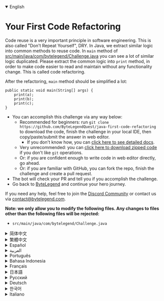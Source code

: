 <details open='true'>
<summary>English</summary>

# Your First Code Refactoring

Code reuse is a very important principle in software engineering. This is also called "Don't Repeat Yourself", DRY.
In Java, we extract similar logic into common methods to reuse code.
In `main` method of [src/main/java/com/bytelegend/Challenge.java](https://github.com/ByteLegendQuest/java-first-code-refactoring/blob/main/src/main/java/com/bytelegend/Challenge.java) you can see a lot of similar logic duplicated.
Please extract the common logic into `print` method, in order to make code easier to read and maintain
without any functionality change. This is called code refactoring.

After the refactoring, `main` method should be simplified a lot:

```
public static void main(String[] args) {
    print(a);
    print(b);
    print(c);
}
```

- You can accomplish this challenge via any way below:
  - Recommended for beginners: run `git clone https://github.com/ByteLegendQuest/java-first-code-refactoring` to download the code,
    finish the challenge in your local IDE, then copy/paste/submit the answer in web editor.
    - If you don't know how, you can [click here to see detailed docs](https://github.com/ByteLegendQuest/java-first-code-refactoring/blob/main/docs/en/clone-and-import.md).
  - Very unrecommended: you can [click here to download zipped code](https://codeload.github.com/ByteLegendQuest/java-first-code-refactoring/zip/refs/heads/main) if you don't like `git` operations.
  - Or: if you are confident enough to write code in web editor directly, go ahead.
  - Or: if you are familiar with GitHub, you can fork the repo, finish the challenge and create a pull request.
- The bot will check your PR and tell you if you accomplish the challenge.
- Go back to [ByteLegend](https://bytelegend.com) and continue your hero journey.

If you need any help, feel free to join the [Discord Community](https://discord.gg/35RreUUGWt) or contact us via [contact@bytelegend.com](mailto:contact@bytelegend.com).

**Note: we only allow you to modify the following files.
Any changes to files other than the following files will be rejected:**

- `src/main/java/com/bytelegend/Challenge.java`
</details>
<details>
<summary>简体中文</summary>

# 进行第一次<ruby>代码重构<rt>Code Refactoring</rt></ruby>

软件工程的一个重要原则是复用代码，不要反复编写重复的代码，即<ruby>不要重复你自己<rt>Don't Repeat Yourself</rt></ruby>，简称DRY。
在Java中，我们通过将重复的逻辑抽取成公用方法来实现代码的复用。
在[src/main/java/com/bytelegend/Challenge.java](https://github.com/ByteLegendQuest/java-first-code-refactoring/blob/main/src/main/java/com/bytelegend/Challenge.java)中的`main`方法中，你可以看到相似的逻辑被重复了许多次。
请尝试将公用逻辑抽取到`print`方法中，以实现功能完全不变，但是代码变得更加简洁明了、容易阅读和维护。
这被称为<ruby>代码重构<rt>Code Refactoring</rt></ruby>。

在重构之后，`main`方法应该被极大地简化为：

```
public static void main(String[] args) {
    print(a);
    print(b);
    print(c);
}
```

- 你可以使用以下任意一种方法完成挑战：
  - 初学者推荐：运行`git clone https://git.bytelegend.com/ByteLegendQuest/java-first-code-refactoring`将代码下载到本地，在本地使用IDE调试完成后复制到网页编辑器里提交。
    - 如果你不知道怎么做，可以点击[这里查看详细文档](https://github.com/ByteLegendQuest/java-first-code-refactoring/blob/main/docs/zh_hans/clone-and-import.md)。
  - 非常不推荐：如果你实在不喜欢`git`命令行操作，你可以[点击这里直接下载打包好的代码](https://ghcodeload.bytelegend.com/ByteLegendQuest/java-first-code-refactoring/zip/refs/heads/main)。
  - 或者：如果你非常自信不需要下载代码到本地调试，可以使用网页编辑器直接提交。
  - 或者：如果你对GitHub非常熟悉，你可以fork仓库、完成挑战后，创建一个Pull Request。
- 机器人将会检查你的答案，告诉你你是否通过了挑战。
- 回到[字节传说](https://bytelegend.com)，然后继续你的英雄旅程。

如果你需要任何帮助，欢迎加入官方玩家QQ群（在[首页](https://bytelegend.com)右下角的`联系 & 关于`菜单里可以找到入群方式）或者[Discord社区](https://discord.gg/35RreUUGWt)，或email至[contact@bytelegend.com](mailto:contact@bytelegend.com)。

**注意：我们只允许您修改以下文件，任何对其他文件的修改都会被拒绝：**

- `src/main/java/com/bytelegend/Challenge.java`
</details>
<details>
<summary>繁體中文</summary>

<h1>你的第一次代碼重構</h1><p>代碼重用是軟件工程中一個非常重要的原則。這也稱為“不要重複自己”，DRY。在 Java 中，我們將類似的邏輯提取到常用方法中以重用代碼。在<a href="https://github.com/ByteLegendQuest/java-first-code-refactoring/blob/main/src/main/java/com/bytelegend/Challenge.java" target="_blank">src/main/java/com/bytelegend/Challenge.java</a>的<code class="notranslate">main</code>方法中，您可以看到很多類似的邏輯重複。請將通用邏輯提取到<code class="notranslate">print</code>方法中，以使代碼更易於閱讀和維護，而無需更改任何功能。這稱為代碼重構。</p><p>重構之後， <code class="notranslate">main</code>方法應該被簡化了很多：</p><pre class="notranslate"><code class="notranslate">public static void main(String[] args) {
    print(a);
    print(b);
    print(c);
}
</code></pre><ul><li>您可以通過以下任何方式完成此挑戰：<ul><li>建議初學者：運行<code class="notranslate">git clone https://github.com/ByteLegendQuest/java-first-code-refactoring</code>下載代碼，在本地 IDE 中完成挑戰，然後在 Web 編輯器中復制/粘貼/提交答案。<ul><li>如果您不知道如何操作，可以<a href="https://github.com/ByteLegendQuest/java-first-code-refactoring/blob/main/docs/en/clone-and-import.md" target="_blank">單擊此處查看詳細文檔</a>。</li></ul></li><li>非常不推薦：如果你不喜歡<code class="notranslate">git</code>操作，可以<a href="https://codeload.github.com/ByteLegendQuest/java-first-code-refactoring/zip/refs/heads/main" target="_blank">點擊這裡下載壓縮代碼</a>。</li><li>或者：如果您有足夠的信心直接在 Web 編輯器中編寫代碼，請繼續。</li><li>或者：如果您熟悉 GitHub，您可以分叉存儲庫，完成挑戰並創建拉取請求。</li></ul></li><li>機器人會檢查你的 PR 並告訴你是否完成了挑戰。</li><li>回到<a href="https://bytelegend.com" target="_blank">ByteLegend</a>繼續你的英雄之旅。</li></ul><p>如果您需要任何幫助，請隨時加入<a href="https://discord.gg/35RreUUGWt" target="_blank">Discord 社區</a>或通過<a href="mailto:contact@bytelegend.com" target="_blank">contact@bytelegend.com</a>聯繫我們。</p><p><strong>注意：我們只允許您修改以下文件。對以下文件以外的文件的任何更改都將被拒絕：</strong></p><ul><li> <code class="notranslate">src/main/java/com/bytelegend/Challenge.java</code></li></ul></details>
<details>
<summary>Español</summary>

<h1>Tu primera refactorización de código</h1><p> La reutilización de código es un principio muy importante en la ingeniería de software. Esto también se llama &quot;No te repitas&quot;, SECO. En Java, extraemos una lógica similar en métodos comunes para reutilizar el código. En el método <code class="notranslate">main</code> de <a href="https://github.com/ByteLegendQuest/java-first-code-refactoring/blob/main/src/main/java/com/bytelegend/Challenge.java" target="_blank">src/main/java/com/bytelegend/Challenge.java</a> , puede ver una gran cantidad de lógica similar duplicada. Extraiga la lógica común en el método de <code class="notranslate">print</code> para que el código sea más fácil de leer y mantener sin ningún cambio de funcionalidad. Esto se llama refactorización de código.</p><p> Después de la refactorización, el método <code class="notranslate">main</code> debe simplificarse mucho:</p><pre class="notranslate"><code class="notranslate">public static void main(String[] args) {
    print(a);
    print(b);
    print(c);
}
</code></pre><ul><li>Puede lograr este desafío de cualquier manera a continuación:<ul><li> Recomendado para principiantes: ejecute <code class="notranslate">git clone https://github.com/ByteLegendQuest/java-first-code-refactoring</code> para descargar el código, finalice el desafío en su IDE local, luego copie/pegue/envíe la respuesta en el editor web.<ul><li> Si no sabe cómo hacerlo, puede <a href="https://github.com/ByteLegendQuest/java-first-code-refactoring/blob/main/docs/en/clone-and-import.md" target="_blank">hacer clic aquí para ver los documentos detallados</a> .</li></ul></li><li> Muy poco recomendado: puede <a href="https://codeload.github.com/ByteLegendQuest/java-first-code-refactoring/zip/refs/heads/main" target="_blank">hacer clic aquí para descargar el código comprimido</a> si no le gustan las operaciones de <code class="notranslate">git</code> .</li><li> O: si tiene la confianza suficiente para escribir código en el editor web directamente, adelante.</li><li> O: si está familiarizado con GitHub, puede bifurcar el repositorio, finalizar el desafío y crear una solicitud de incorporación de cambios.</li></ul></li><li> El bot verificará tu PR y te dirá si logras el desafío.</li><li> Regrese a <a href="https://bytelegend.com" target="_blank">ByteLegend</a> y continúe su viaje de héroe.</li></ul><p> Si necesita ayuda, no dude en unirse a la <a href="https://discord.gg/35RreUUGWt" target="_blank">comunidad de Discord</a> o contáctenos a través de <a href="mailto:contact@bytelegend.com" target="_blank">contact@bytelegend.com</a> .</p><p> <strong>Nota: solo le permitimos modificar los siguientes archivos. Cualquier cambio en los archivos que no sean los siguientes archivos será rechazado:</strong></p><ul><li> <code class="notranslate">src/main/java/com/bytelegend/Challenge.java</code></li></ul></details>
<details>
<summary>العربية</summary>

<h1 style=";text-align:right;direction:rtl">أول إعادة بيع ديون كود الخاص بك</h1><p style=";text-align:right;direction:rtl"> إعادة استخدام الكود هو مبدأ مهم للغاية في هندسة البرمجيات. يسمى هذا أيضًا &quot;لا تكرر نفسك&quot; ، جاف. في Java ، نستخرج منطقًا مشابهًا إلى طرق شائعة لإعادة استخدام الكود. في الطريقة <code class="notranslate">main</code> لـ <a href="https://github.com/ByteLegendQuest/java-first-code-refactoring/blob/main/src/main/java/com/bytelegend/Challenge.java" target="_blank">src / main / java / com / bytelegend / Challenge.java</a> ، يمكنك رؤية الكثير من المنطق المماثل المكرر. يرجى استخراج المنطق المشترك في طريقة <code class="notranslate">print</code> ، من أجل تسهيل قراءة التعليمات البرمجية والحفاظ عليها دون أي تغيير في الوظيفة. وهذا ما يسمى بإعادة هيكلة الكود.</p><p style=";text-align:right;direction:rtl"> بعد إعادة الهيكلة ، يجب تبسيط الطريقة <code class="notranslate">main</code> كثيرًا:</p><pre class="notranslate" style=";text-align:right;direction:rtl"> <code class="notranslate">public static void main(String[] args) {
    print(a);
    print(b);
    print(c);
}
</code></pre><ul style=";text-align:right;direction:rtl"><li style=";text-align:right;direction:rtl">يمكنك إنجاز هذا التحدي بأي طريقة أدناه:<ul style=";text-align:right;direction:rtl"><li style=";text-align:right;direction:rtl"> موصى به للمبتدئين: قم بتشغيل <code class="notranslate">git clone https://github.com/ByteLegendQuest/java-first-code-refactoring</code> لتنزيل الكود ، وإنهاء التحدي في IDE المحلي الخاص بك ، ثم نسخ / لصق / إرسال الإجابة في محرر الويب.<ul style=";text-align:right;direction:rtl"><li style=";text-align:right;direction:rtl"> إذا كنت لا تعرف كيف يمكنك <a href="https://github.com/ByteLegendQuest/java-first-code-refactoring/blob/main/docs/en/clone-and-import.md" target="_blank">النقر هنا لمشاهدة المستندات التفصيلية</a> .</li></ul></li><li style=";text-align:right;direction:rtl"> غير موصى به على الإطلاق: يمكنك <a href="https://codeload.github.com/ByteLegendQuest/java-first-code-refactoring/zip/refs/heads/main" target="_blank">النقر هنا لتنزيل رمز مضغوط</a> إذا كنت لا تحب عمليات <code class="notranslate">git</code> .</li><li style=";text-align:right;direction:rtl"> أو: إذا كنت واثقًا بدرجة كافية لكتابة التعليمات البرمجية في محرر الويب مباشرةً ، فابدأ.</li><li style=";text-align:right;direction:rtl"> أو: إذا كنت معتادًا على GitHub ، فيمكنك تفرع الريبو وإنهاء التحدي وإنشاء طلب سحب.</li></ul></li><li style=";text-align:right;direction:rtl"> سيتحقق الروبوت من العلاقات العامة الخاصة بك ويخبرك إذا أنجزت التحدي.</li><li style=";text-align:right;direction:rtl"> ارجع إلى <a href="https://bytelegend.com" target="_blank">ByteLegend وتابع</a> رحلة بطلك.</li></ul><p style=";text-align:right;direction:rtl"> إذا كنت بحاجة إلى أي مساعدة ، فلا تتردد في الانضمام إلى <a href="https://discord.gg/35RreUUGWt" target="_blank">مجتمع Discord</a> أو الاتصال بنا عبر <a href="mailto:contact@bytelegend.com" target="_blank">contact@bytelegend.com</a> .</p><p style=";text-align:right;direction:rtl"> <strong>ملاحظة: نسمح لك فقط بتعديل الملفات التالية. سيتم رفض أي تغييرات يتم إجراؤها على الملفات بخلاف الملفات التالية:</strong></p><ul style=";text-align:right;direction:rtl"><li style=";text-align:right;direction:rtl"> <code class="notranslate">src/main/java/com/bytelegend/Challenge.java</code></li></ul></details>
<details>
<summary>Português</summary>

<h1>Sua primeira refatoração de código</h1><p> A reutilização de código é um princípio muito importante na engenharia de software. Isso também é chamado de &quot;Don&#39;t Repeat Yourself&quot;, DRY. Em Java, extraímos lógica semelhante em métodos comuns para reutilizar código. No método <code class="notranslate">main</code> de <a href="https://github.com/ByteLegendQuest/java-first-code-refactoring/blob/main/src/main/java/com/bytelegend/Challenge.java" target="_blank">src/main/java/com/bytelegend/Challenge.java</a> você pode ver muitas lógicas semelhantes duplicadas. Extraia a lógica comum no método de <code class="notranslate">print</code> , a fim de tornar o código mais fácil de ler e manter sem nenhuma alteração de funcionalidade. Isso é chamado de refatoração de código.</p><p> Após a refatoração, o método <code class="notranslate">main</code> deve ser bastante simplificado:</p><pre class="notranslate"><code class="notranslate">public static void main(String[] args) {
    print(a);
    print(b);
    print(c);
}
</code></pre><ul><li>Você pode realizar este desafio de qualquer maneira abaixo:<ul><li> Recomendado para iniciantes: execute <code class="notranslate">git clone https://github.com/ByteLegendQuest/java-first-code-refactoring</code> para baixar o código, termine o desafio em seu IDE local e copie/cole/envie a resposta no editor da web.<ul><li> Se você não sabe como, você pode <a href="https://github.com/ByteLegendQuest/java-first-code-refactoring/blob/main/docs/en/clone-and-import.md" target="_blank">clicar aqui para ver documentos detalhados</a> .</li></ul></li><li> Muito não recomendado: você pode <a href="https://codeload.github.com/ByteLegendQuest/java-first-code-refactoring/zip/refs/heads/main" target="_blank">clicar aqui para baixar o código zipado</a> se não gostar das operações do <code class="notranslate">git</code> .</li><li> Ou: se você estiver confiante o suficiente para escrever código diretamente no editor da web, vá em frente.</li><li> Ou: se você estiver familiarizado com o GitHub, você pode bifurcar o repositório, terminar o desafio e criar uma solicitação de pull.</li></ul></li><li> O bot verificará seu PR e informará se você cumprir o desafio.</li><li> Volte para <a href="https://bytelegend.com" target="_blank">ByteLegend</a> e continue sua jornada de herói.</li></ul><p> Se precisar de ajuda, sinta-se à vontade para se juntar à <a href="https://discord.gg/35RreUUGWt" target="_blank">Comunidade Discord</a> ou entre em contato conosco via <a href="mailto:contact@bytelegend.com" target="_blank">contact@bytelegend.com</a> .</p><p> <strong>Nota: só permitimos que você modifique os seguintes arquivos. Quaisquer alterações em arquivos que não sejam os arquivos a seguir serão rejeitadas:</strong></p><ul><li> <code class="notranslate">src/main/java/com/bytelegend/Challenge.java</code></li></ul></details>
<details>
<summary>Bahasa Indonesia</summary>

<h1>Pemfaktoran Ulang Kode Pertama Anda</h1><p> Penggunaan kembali kode adalah prinsip yang sangat penting dalam rekayasa perangkat lunak. Ini juga disebut &quot;Jangan Ulangi Sendiri&quot;, KERING. Di Java, kami mengekstrak logika serupa ke dalam metode umum untuk menggunakan kembali kode. Dalam metode <code class="notranslate">main</code> <a href="https://github.com/ByteLegendQuest/java-first-code-refactoring/blob/main/src/main/java/com/bytelegend/Challenge.java" target="_blank">src/main/Java/com/bytelegend/Challenge.java</a> Anda dapat melihat banyak logika serupa yang diduplikasi. Harap ekstrak logika umum ke dalam metode <code class="notranslate">print</code> , untuk membuat kode lebih mudah dibaca dan dipelihara tanpa perubahan fungsi apa pun. Ini disebut pemfaktoran ulang kode.</p><p> Setelah refactoring, metode <code class="notranslate">main</code> harus banyak disederhanakan:</p><pre class="notranslate"><code class="notranslate">public static void main(String[] args) {
    print(a);
    print(b);
    print(c);
}
</code></pre><ul><li>Anda dapat menyelesaikan tantangan ini melalui cara apa pun di bawah ini:<ul><li> Direkomendasikan untuk pemula: jalankan <code class="notranslate">git clone https://github.com/ByteLegendQuest/java-first-code-refactoring</code> untuk mengunduh kode, selesaikan tantangan di IDE lokal Anda, lalu salin/tempel/kirim jawabannya di editor web.<ul><li> Jika Anda tidak tahu caranya, Anda dapat <a href="https://github.com/ByteLegendQuest/java-first-code-refactoring/blob/main/docs/en/clone-and-import.md" target="_blank">mengklik di sini untuk melihat dokumen terperinci</a> .</li></ul></li><li> Sangat tidak direkomendasikan: Anda dapat <a href="https://codeload.github.com/ByteLegendQuest/java-first-code-refactoring/zip/refs/heads/main" target="_blank">mengklik di sini untuk mengunduh kode zip</a> jika Anda tidak menyukai operasi <code class="notranslate">git</code> .</li><li> Atau: jika Anda cukup percaya diri untuk menulis kode di editor web secara langsung, silakan.</li><li> Atau: jika Anda terbiasa dengan GitHub, Anda dapat melakukan fork repo, menyelesaikan tantangan, dan membuat permintaan tarik.</li></ul></li><li> Bot akan memeriksa PR Anda dan memberi tahu Anda jika Anda menyelesaikan tantangan.</li><li> Kembali ke <a href="https://bytelegend.com" target="_blank">ByteLegend</a> dan lanjutkan perjalanan pahlawan Anda.</li></ul><p> Jika Anda memerlukan bantuan, jangan ragu untuk bergabung dengan <a href="https://discord.gg/35RreUUGWt" target="_blank">Komunitas Discord</a> atau hubungi kami melalui <a href="mailto:contact@bytelegend.com" target="_blank">contact@bytelegend.com</a> .</p><p> <strong>Catatan: kami hanya mengizinkan Anda untuk mengubah file berikut. Setiap perubahan pada file selain file berikut akan ditolak:</strong></p><ul><li> <code class="notranslate">src/main/java/com/bytelegend/Challenge.java</code></li></ul></details>
<details>
<summary>Français</summary>

<h1>Votre première refactorisation de code</h1><p> La réutilisation du code est un principe très important en génie logiciel. Cela s&#39;appelle aussi &quot;Ne vous répétez pas&quot;, DRY. En Java, nous extrayons une logique similaire dans des méthodes communes pour réutiliser le code. Dans la méthode <code class="notranslate">main</code> de <a href="https://github.com/ByteLegendQuest/java-first-code-refactoring/blob/main/src/main/java/com/bytelegend/Challenge.java" target="_blank">src/main/java/com/bytelegend/Challenge.java</a> , vous pouvez voir beaucoup de logique similaire dupliquée. Veuillez extraire la logique commune dans la méthode <code class="notranslate">print</code> , afin de faciliter la lecture et la maintenance du code sans aucun changement de fonctionnalité. C&#39;est ce qu&#39;on appelle la refactorisation du code.</p><p> Après le refactoring, la méthode <code class="notranslate">main</code> devrait être beaucoup simplifiée :</p><pre class="notranslate"><code class="notranslate">public static void main(String[] args) {
    print(a);
    print(b);
    print(c);
}
</code></pre><ul><li>Vous pouvez accomplir ce défi de n&#39;importe quelle manière ci-dessous:<ul><li> Recommandé pour les débutants : exécutez <code class="notranslate">git clone https://github.com/ByteLegendQuest/java-first-code-refactoring</code> pour télécharger le code, terminez le défi dans votre IDE local, puis copiez/collez/soumettez la réponse dans l&#39;éditeur Web.<ul><li> Si vous ne savez pas comment faire, vous pouvez <a href="https://github.com/ByteLegendQuest/java-first-code-refactoring/blob/main/docs/en/clone-and-import.md" target="_blank">cliquer ici pour voir la documentation détaillée</a> .</li></ul></li><li> Très déconseillé : vous pouvez <a href="https://codeload.github.com/ByteLegendQuest/java-first-code-refactoring/zip/refs/heads/main" target="_blank">cliquer ici pour télécharger le code compressé</a> si vous n&#39;aimez pas les opérations <code class="notranslate">git</code> .</li><li> Ou : si vous êtes suffisamment confiant pour écrire du code directement dans l&#39;éditeur Web, continuez.</li><li> Ou : si vous êtes familier avec GitHub, vous pouvez bifurquer le dépôt, terminer le défi et créer une demande d&#39;extraction.</li></ul></li><li> Le bot vérifiera votre PR et vous dira si vous accomplissez le défi.</li><li> Retournez à <a href="https://bytelegend.com" target="_blank">ByteLegend</a> et continuez votre voyage de héros.</li></ul><p> Si vous avez besoin d&#39;aide, n&#39;hésitez pas à rejoindre la <a href="https://discord.gg/35RreUUGWt" target="_blank">communauté Discord</a> ou à nous contacter via <a href="mailto:contact@bytelegend.com" target="_blank">contact@bytelegend.com</a> .</p><p> <strong>Remarque : nous vous autorisons uniquement à modifier les fichiers suivants. Toute modification de fichiers autres que les fichiers suivants sera rejetée :</strong></p><ul><li> <code class="notranslate">src/main/java/com/bytelegend/Challenge.java</code></li></ul></details>
<details>
<summary>日本語</summary>

<h1>最初のコードリファクタリング</h1><p>コードの再利用は、ソフトウェアエンジニアリングにおいて非常に重要な原則です。これは「Don&#39;tRepeatYourself」、DRYとも呼ばれます。 Javaでは、同様のロジックを一般的なメソッドに抽出して、コードを再利用します。 <a href="https://github.com/ByteLegendQuest/java-first-code-refactoring/blob/main/src/main/java/com/bytelegend/Challenge.java" target="_blank">src / main / java / com / bytelegend / Challenge.java</a>の<code class="notranslate">main</code>メソッドでは、多くの同様のロジックが複製されているのを見ることができます。機能を変更せずにコードを読みやすく、保守しやすくするために、共通論理を<code class="notranslate">print</code>メソッドに抽出してください。これはコードリファクタリングと呼ばれます。</p><p>リファクタリング後、 <code class="notranslate">main</code>メソッドは大幅に簡略化する必要があります。</p><pre class="notranslate"><code class="notranslate">public static void main(String[] args) {
    print(a);
    print(b);
    print(c);
}
</code></pre><ul><li>この課題は、以下のいずれかの方法で達成できます。<ul><li>初心者に推奨： <code class="notranslate">git clone https://github.com/ByteLegendQuest/java-first-code-refactoring</code>を実行してコードをダウンロードし、ローカルIDEでチャレンジを終了してから、Webエディターで回答をコピー/貼り付け/送信します。<ul><li>方法がわからない場合は、 <a href="https://github.com/ByteLegendQuest/java-first-code-refactoring/blob/main/docs/en/clone-and-import.md" target="_blank">ここをクリックして詳細なドキュメントを参照してください</a>。</li></ul></li><li>非常に推奨されていません<code class="notranslate">git</code>操作が気に入らない場合は、 <a href="https://codeload.github.com/ByteLegendQuest/java-first-code-refactoring/zip/refs/heads/main" target="_blank">ここをクリックしてzipコードをダウンロード</a>できます。</li><li>または：Webエディターで直接コードを記述できる自信がある場合は、先に進んでください。</li><li>または：GitHubに精通している場合は、リポジトリをフォークしてチャレンジを終了し、プルリクエストを作成できます。</li></ul></li><li>ボットはPRをチェックし、チャレンジを達成したかどうかを通知します。</li><li> <a href="https://bytelegend.com" target="_blank">ByteLegend</a>に戻り、ヒーローの旅を続けてください。</li></ul><p>ヘルプが必要な場合は、 <a href="https://discord.gg/35RreUUGWt" target="_blank">Discordコミュニティ</a>に参加するか、contact <a href="mailto:contact@bytelegend.com" target="_blank">@ bytelegend.com</a>からお問い合わせください。</p><p><strong>注：変更できるのは次のファイルのみです。次のファイル以外のファイルへの変更は拒否されます。</strong></p><ul><li> <code class="notranslate">src/main/java/com/bytelegend/Challenge.java</code></li></ul></details>
<details>
<summary>Русский</summary>

<h1>Ваш первый рефакторинг кода</h1><p> Повторное использование кода — очень важный принцип разработки программного обеспечения. Это также называется «Не повторяйся», СУХОЙ. В Java мы извлекаем аналогичную логику в общие методы для повторного использования кода. В <code class="notranslate">main</code> методе <a href="https://github.com/ByteLegendQuest/java-first-code-refactoring/blob/main/src/main/java/com/bytelegend/Challenge.java" target="_blank">src/main/java/com/bytelegend/Challenge.java</a> вы можете увидеть много дублированной логики. Пожалуйста, извлеките общую логику в метод <code class="notranslate">print</code> , чтобы код было легче читать и поддерживать без каких-либо изменений функциональности. Это называется рефакторингом кода.</p><p> После рефакторинга <code class="notranslate">main</code> метод должен быть значительно упрощен:</p><pre class="notranslate"><code class="notranslate">public static void main(String[] args) {
    print(a);
    print(b);
    print(c);
}
</code></pre><ul><li>Вы можете выполнить эту задачу любым способом, указанным ниже:<ul><li> Рекомендуется для начинающих: запустите <code class="notranslate">git clone https://github.com/ByteLegendQuest/java-first-code-refactoring</code> , чтобы загрузить код, завершите задание в локальной среде IDE, затем скопируйте/вставьте/отправьте ответ в веб-редакторе.<ul><li> Если вы не знаете, как это сделать, вы можете <a href="https://github.com/ByteLegendQuest/java-first-code-refactoring/blob/main/docs/en/clone-and-import.md" target="_blank">щелкнуть здесь, чтобы просмотреть подробную документацию</a> .</li></ul></li><li> Крайне не рекомендуется: вы можете <a href="https://codeload.github.com/ByteLegendQuest/java-first-code-refactoring/zip/refs/heads/main" target="_blank">нажать здесь, чтобы загрузить заархивированный код</a> , если вам не нравятся операции <code class="notranslate">git</code> .</li><li> Или: если вы достаточно уверены, чтобы писать код напрямую в веб-редакторе, вперед.</li><li> Или: если вы знакомы с GitHub, вы можете разветвить репозиторий, выполнить задание и создать запрос на включение.</li></ul></li><li> Бот проверит ваш PR и сообщит, выполнили ли вы задание.</li><li> Вернитесь в <a href="https://bytelegend.com" target="_blank">ByteLegend</a> и продолжайте свое героическое путешествие.</li></ul><p> Если вам нужна помощь, присоединяйтесь к <a href="https://discord.gg/35RreUUGWt" target="_blank">сообществу Discord</a> или свяжитесь с нами по <a href="mailto:contact@bytelegend.com" target="_blank">адресу contact@bytelegend.com</a> .</p><p> <strong>Примечание: мы разрешаем вам изменять только следующие файлы. Любые изменения в файлах, кроме следующих файлов, будут отклонены:</strong></p><ul><li> <code class="notranslate">src/main/java/com/bytelegend/Challenge.java</code></li></ul></details>
<details>
<summary>Deutsch</summary>

<h1>Ihr erstes Code-Refactoring</h1><p> Die Wiederverwendung von Code ist ein sehr wichtiges Prinzip in der Softwareentwicklung. Das nennt man auch „Don’t Repeat Yourself“, DRY. In Java extrahieren wir ähnliche Logik in gängige Methoden zur Wiederverwendung von Code. In <code class="notranslate">main</code> von <a href="https://github.com/ByteLegendQuest/java-first-code-refactoring/blob/main/src/main/java/com/bytelegend/Challenge.java" target="_blank">src/main/java/com/bytelegend/Challenge.java</a> sehen Sie eine Menge ähnlicher Logik dupliziert. Bitte extrahieren Sie die allgemeine Logik in <code class="notranslate">print</code> , um den Code leichter lesbar und wartungsfreundlicher zu machen, ohne dass sich die Funktionalität ändert. Dies wird als Code-Refaktorisierung bezeichnet.</p><p> Nach dem Refactoring sollte die <code class="notranslate">main</code> stark vereinfacht werden:</p><pre class="notranslate"><code class="notranslate">public static void main(String[] args) {
    print(a);
    print(b);
    print(c);
}
</code></pre><ul><li>Sie können diese Herausforderung auf eine der folgenden Arten meistern:<ul><li> Empfohlen für Anfänger: Führen Sie <code class="notranslate">git clone https://github.com/ByteLegendQuest/java-first-code-refactoring</code> aus, um den Code herunterzuladen, beenden Sie die Herausforderung in Ihrer lokalen IDE und kopieren/fügen Sie dann die Antwort im Web-Editor ein/übermitteln Sie sie.<ul><li> Wenn Sie nicht wissen, wie, können <a href="https://github.com/ByteLegendQuest/java-first-code-refactoring/blob/main/docs/en/clone-and-import.md" target="_blank">Sie hier klicken, um detaillierte Dokumente anzuzeigen</a> .</li></ul></li><li> Sehr nicht zu empfehlen: Sie können <a href="https://codeload.github.com/ByteLegendQuest/java-first-code-refactoring/zip/refs/heads/main" target="_blank">hier klicken, um den gezippten Code herunterzuladen,</a> wenn Sie <code class="notranslate">git</code> -Operationen nicht mögen.</li><li> Oder: Wenn Sie sicher genug sind, Code direkt im Web-Editor zu schreiben, fahren Sie fort.</li><li> Oder: Wenn Sie sich mit GitHub auskennen, können Sie das Repo forken, die Challenge beenden und einen Pull-Request erstellen.</li></ul></li><li> Der Bot überprüft Ihre PR und teilt Ihnen mit, ob Sie die Herausforderung meistern.</li><li> Gehen Sie zurück zu <a href="https://bytelegend.com" target="_blank">ByteLegend</a> und setzen Sie Ihre Heldenreise fort.</li></ul><p> Wenn Sie Hilfe benötigen, können Sie sich gerne der <a href="https://discord.gg/35RreUUGWt" target="_blank">Discord Community</a> anschließen oder uns über <a href="mailto:contact@bytelegend.com" target="_blank">contact@bytelegend.com kontaktieren</a> .</p><p> <strong>Hinweis: Wir erlauben Ihnen nur, die folgenden Dateien zu ändern. Alle Änderungen an anderen Dateien als den folgenden Dateien werden abgelehnt:</strong></p><ul><li> <code class="notranslate">src/main/java/com/bytelegend/Challenge.java</code></li></ul></details>
<details>
<summary>한국어</summary>

<h1>첫 번째 코드 리팩토링</h1><p> 코드 재사용은 소프트웨어 엔지니어링에서 매우 중요한 원칙입니다. 이것은 &quot;반복하지마&quot;, DRY라고도 합니다. Java에서는 유사한 논리를 공통 메서드로 추출하여 코드를 재사용합니다. <a href="https://github.com/ByteLegendQuest/java-first-code-refactoring/blob/main/src/main/java/com/bytelegend/Challenge.java" target="_blank">src/main/java/com/bytelegend/Challenge.java</a> 의 <code class="notranslate">main</code> 메소드에서 유사한 로직이 많이 복제된 것을 볼 수 있습니다. 기능 변경 없이 코드를 더 쉽게 읽고 유지 관리할 수 있도록 공통 논리를 <code class="notranslate">print</code> 방법으로 추출하십시오. 이것을 코드 리팩토링이라고 합니다.</p><p> 리팩토링 후, <code class="notranslate">main</code> 메소드는 많이 단순화되어야 합니다:</p><pre class="notranslate"><code class="notranslate">public static void main(String[] args) {
    print(a);
    print(b);
    print(c);
}
</code></pre><ul><li>아래 방법을 통해 이 챌린지를 완료할 수 있습니다.<ul><li> 초보자를 위한 권장 사항: <code class="notranslate">git clone https://github.com/ByteLegendQuest/java-first-code-refactoring</code> 을 실행하여 코드를 다운로드하고 로컬 IDE에서 챌린지를 완료한 다음 웹 편집기에서 답변을 복사/붙여넣기/제출하세요.<ul><li> 방법을 모르는 경우 <a href="https://github.com/ByteLegendQuest/java-first-code-refactoring/blob/main/docs/en/clone-and-import.md" target="_blank">여기를 클릭하여 자세한 문서를 볼</a> 수 있습니다.</li></ul></li><li> 매우 권장하지 않음: <code class="notranslate">git</code> 작업이 마음에 들지 않으면 <a href="https://codeload.github.com/ByteLegendQuest/java-first-code-refactoring/zip/refs/heads/main" target="_blank">여기를 클릭하여 압축 코드를 다운로드</a> 할 수 있습니다.</li><li> 또는 웹 편집기에서 직접 코드를 작성할 만큼 자신이 있다면 계속 진행하십시오.</li><li> 또는 GitHub에 익숙하다면 리포지토리를 분기하고 챌린지를 완료하고 풀 요청을 생성할 수 있습니다.</li></ul></li><li> 봇은 PR을 확인하고 도전 과제를 달성했는지 알려줍니다.</li><li> <a href="https://bytelegend.com" target="_blank">ByteLegend</a> 로 돌아가 영웅 여정을 계속하세요.</li></ul><p> 도움이 필요하면 언제든지 <a href="https://discord.gg/35RreUUGWt" target="_blank">Discord 커뮤니티</a> 에 가입하거나 <a href="mailto:contact@bytelegend.com" target="_blank">contact@bytelegend.com</a> 을 통해 문의하세요.</p><p> <strong>참고: 다음 파일만 수정할 수 있습니다. 다음 파일 이외의 파일에 대한 변경 사항은 거부됩니다.</strong></p><ul><li> <code class="notranslate">src/main/java/com/bytelegend/Challenge.java</code></li></ul></details>
<details>
<summary>Italiano</summary>

<h1>Il tuo primo refactoring del codice</h1><p> Il riutilizzo del codice è un principio molto importante nell&#39;ingegneria del software. Questo è anche chiamato &quot;Non ripetere te stesso&quot;, DRY. In Java, estraiamo una logica simile in metodi comuni per riutilizzare il codice. Nel metodo <code class="notranslate">main</code> di <a href="https://github.com/ByteLegendQuest/java-first-code-refactoring/blob/main/src/main/java/com/bytelegend/Challenge.java" target="_blank">src/main/java/com/bytelegend/Challenge.java</a> puoi vedere molte logiche simili duplicate. Estrarre la logica comune nel metodo di <code class="notranslate">print</code> , al fine di semplificare la lettura e la manutenzione del codice senza alcuna modifica della funzionalità. Questo è chiamato refactoring del codice.</p><p> Dopo il refactoring, il metodo <code class="notranslate">main</code> dovrebbe essere molto semplificato:</p><pre class="notranslate"><code class="notranslate">public static void main(String[] args) {
    print(a);
    print(b);
    print(c);
}
</code></pre><ul><li>Puoi portare a termine questa sfida in qualsiasi modo di seguito:<ul><li> Consigliato per i principianti: esegui <code class="notranslate">git clone https://github.com/ByteLegendQuest/java-first-code-refactoring</code> per scaricare il codice, completa la sfida nel tuo IDE locale, quindi copia/incolla/invia la risposta nell&#39;editor web.<ul><li> Se non sai come fare, puoi fare <a href="https://github.com/ByteLegendQuest/java-first-code-refactoring/blob/main/docs/en/clone-and-import.md" target="_blank">clic qui per visualizzare i documenti dettagliati</a> .</li></ul></li><li> Molto sconsigliato: puoi fare <a href="https://codeload.github.com/ByteLegendQuest/java-first-code-refactoring/zip/refs/heads/main" target="_blank">clic qui per scaricare il codice zippato</a> se non ti piacciono le operazioni <code class="notranslate">git</code> .</li><li> Oppure: se sei abbastanza sicuro da scrivere il codice direttamente nell&#39;editor web, vai avanti.</li><li> Oppure: se hai familiarità con GitHub, puoi eseguire il fork del repository, completare la sfida e creare una richiesta pull.</li></ul></li><li> Il bot controllerà il tuo PR e ti dirà se hai superato la sfida.</li><li> Torna a <a href="https://bytelegend.com" target="_blank">ByteLegend</a> e continua il tuo viaggio da eroe.</li></ul><p> Se hai bisogno di aiuto, non esitare a unirti alla <a href="https://discord.gg/35RreUUGWt" target="_blank">community di Discord</a> o contattaci tramite <a href="mailto:contact@bytelegend.com" target="_blank">contact@bytelegend.com</a> .</p><p> <strong>Nota: ti permettiamo solo di modificare i seguenti file. Eventuali modifiche ai file diversi dai seguenti file verranno rifiutate:</strong></p><ul><li> <code class="notranslate">src/main/java/com/bytelegend/Challenge.java</code></li></ul></details>